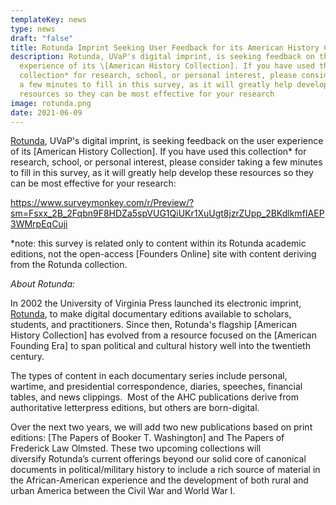 ```yaml
---
templateKey: news
type: news
draft: "false"
title: Rotunda Imprint Seeking User Feedback for its American History Collection
description: Rotunda, UVaP's digital imprint, is seeking feedback on the user
  experience of its \[American History Collection]. If you have used this
  collection* for research, school, or personal interest, please consider taking
  a few minutes to fill in this survey, as it will greatly help develop these
  resources so they can be most effective for your research
image: rotunda.png
date: 2021-06-09
---
```

[Rotunda](/rotunda), UVaP's digital imprint, is seeking feedback on the user experience of its \[American History Collection]. If you have used this collection* for research, school, or personal interest, please consider taking a few minutes to fill in this survey, as it will greatly help develop these resources so they can be most effective for your research:

<https://www.surveymonkey.com/r/Preview/?sm=Fsxx_2B_2Fqbn9F8HDZa5spVUG1QiUKr1XuUgt8jzrZUpp_2BKdlkmfIAEP3WMrpEqCuji> 

\*note: this survey is related only to content within its Rotunda academic editions, not the open-access \[Founders Online] site with content deriving from the Rotunda collection.

*About Rotunda:*

In 2002 the University of Virginia Press launched its electronic imprint, [Rotunda](/rotunda), to make digital documentary editions available to scholars, students, and practitioners. Since then, Rotunda's flagship \[American History Collection] has evolved from a resource focused on the \[American Founding Era] to span political and cultural history well into the twentieth century.

The types of content in each documentary series include personal, wartime, and presidential correspondence, diaries, speeches, financial tables, and news clippings.  Most of the AHC publications derive from authoritative letterpress editions, but others are born-digital.

Over the next two years, we will add two new publications based on print editions: \[The Papers of Booker T. Washington] and The Papers of Frederick Law Olmsted. These two upcoming collections will diversify Rotunda’s current offerings beyond our solid core of canonical documents in political/military history to include a rich source of material in the African-American experience and the development of both rural and urban America between the Civil War and World War I.